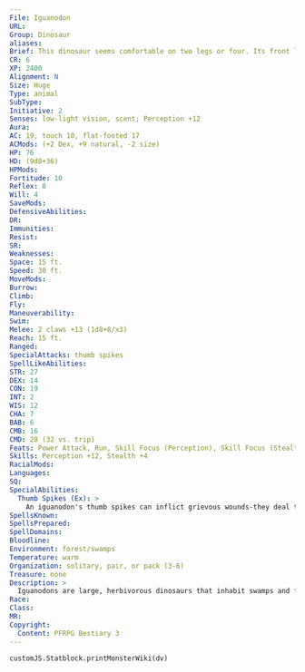 ```yaml
---
File: Iguanodon
URL: 
Group: Dinosaur
aliases: 
Brief: This dinosaur seems comfortable on two legs or four. Its front limbs are each adorned with a cruel-looking, thumblike spike.
CR: 6
XP: 2400
Alignment: N
Size: Huge
Type: animal
SubType: 
Initiative: 2
Senses: low-light vision, scent; Perception +12
Aura: 
AC: 19, touch 10, flat-footed 17
ACMods: (+2 Dex, +9 natural, -2 size)
HP: 76
HD: (9d8+36)
HPMods: 
Fortitude: 10
Reflex: 8
Will: 4
SaveMods: 
DefensiveAbilities: 
DR: 
Immunities: 
Resist: 
SR: 
Weaknesses: 
Space: 15 ft.
Speed: 30 ft.
MoveMods: 
Burrow: 
Climb: 
Fly: 
Maneuverability: 
Swim: 
Melee: 2 claws +13 (1d8+8/x3)
Reach: 15 ft.
Ranged: 
SpecialAttacks: thumb spikes
SpellLikeAbilities: 
STR: 27
DEX: 14
CON: 19
INT: 2
WIS: 12
CHA: 7
BAB: 6
CMB: 16
CMD: 28 (32 vs. trip)
Feats: Power Attack, Run, Skill Focus (Perception), Skill Focus (Stealth), Weapon Focus (claw)
Skills: Perception +12, Stealth +4
RacialMods: 
Languages: 
SQ: 
SpecialAbilities:
  Thumb Spikes (Ex): >
    An iguanodon's thumb spikes can inflict grievous wounds-they deal triple damage on a successful critical hit.
SpellsKnown: 
SpellsPrepared: 
SpellDomains: 
Bloodline: 
Environment: forest/swamps
Temperature: warm
Organization: solitary, pair, or pack (3-6)
Treasure: none
Description: >
  Iguanodons are large, herbivorous dinosaurs that inhabit swamps and forests where they can take advantage of abundant vegetation. The iguanodon is capable of moving on two feet or on four, quickly switching from one stance to the other, depending on whether it needs to move through dense foliage or to reach delectable morsels hanging up in the canopy.  Although iguanodons are herbivores, they are notoriously quick to anger. Their thumb spikes make their claws particularly devastating weapons-a well-placed blow from one of these claws can turn a hungry predator into a cowering beast with one swift strike. Iguanodons are 30 feet long and weigh 6,000 pounds.  Iguanodon Companions  Starting Statistics: Size Medium; Speed 30 ft.; AC +3 natural armor; Attack claw (1d6); Ability Scores Str 17, Dex 15, Con 15, Int 2, Wis 12, Cha 7.  7th-Level Advancement: Size Large; AC +2 natural armor; Attack claw (1d8); Ability Scores Str +8, Dex -2, Con +4; Special Qualities thumb spikes.
Race: 
Class: 
MR: 
Copyright:
  Content: PFRPG Bestiary 3
---
```

```dataviewjs
customJS.Statblock.printMonsterWiki(dv)
```
